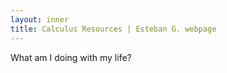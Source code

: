 ```yaml
---
layout: inner
title: Calculus Resources | Esteban G. webpage
---
```


<p>What am I doing with my life?</p>
